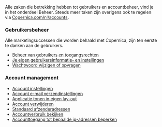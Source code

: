 Alle zaken die betrekking hebben tot gebruikers en accountbeheer, vind
je in het onderdeel Beheer. Steeds meer taken zijn overigens ook te
regelen via
[Copernica.com/nl/accounts](http://www.copernica.com/nl/accounts).

### Gebruikersbeheer

Alle marketingsuccessen die worden behaald met Copernica, zijn ten
eerste te danken aan de gebruikers.

-   [Beheer van gebruikers en
    toegangsrechten](./manage-users-and-their-roles.md)
-   [Je eigen gebruikersinformatie- en
    instellingen](./edit-your-own-details.md)
-   [Wachtwoord wijzigen of
    opvragen](./change-password-or-request-a-new-one.md)

### Account management

-   [Account
    instellingen](./account-settings.md)
-   [Account e-mail
    verzendinstellingen](./advanced-email-delivery-settings.md)
-   [Applicatie tonen in eigen
    lay-out](./change-application-layout.md)
-   [Account
    verwijderen](./remove-account.md)
-   [Standaard
    afzenderadressen](./default-account-from-addresses.md)
-   [Accountverbruik
    bekijken](./view-account-consumption.md)
-   [Accounttoegang tot bepaalde ip-adressen
    beperken](./limiting-your-account-access-to-certain-ip-addresses.md)

